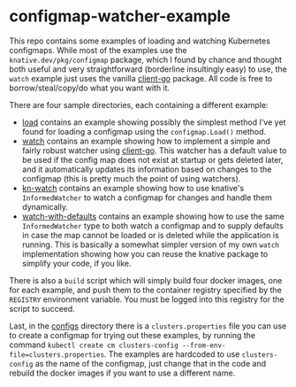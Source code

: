 # configmap-watcher-example

This repo contains some examples of loading and watching Kubernetes configmaps.  While most of the examples use the `knative.dev/pkg/configmap` package, which I found by chance and thought both useful and very straightforward (borderline insultingly easy) to use, the `watch` example just uses the vanilla [client-go](github.com/kubernetes/client-go) package.  All code is free to borrow/steal/copy/do what you want with it.

There are four sample directories, each containing a different example:
- [load](load) contains an example showing possibly the simplest method I've yet found for loading a configmap using the `configmap.Load()` method.
- [watch](watch) contains an example showing how to implement a simple and fairly robust watcher using [client-go](github.com/kubernetes/client-go).  This watcher has a default value to be used if the config map does not exist at startup or gets deleted later, and it automatically updates its information based on changes to the configmap (this is pretty much the point of using watchers).
- [kn-watch](kn-watch) contains an example showing how to use knative's `InformedWatcher` to watch a configmap for changes and handle them dynamically.
- [watch-with-defaults](watch-with-defaults) contains an example showing how to use the same `InformedWatcher` type to both watch a configmap and to supply defaults in case the map cannot be loaded or is deleted while the application is running.  This is basically a somewhat simpler version of my own `watch` implementation showing how you can reuse the knative package to simplify your code, if you like.

There is also a `build` script which will simply build four docker images, one for each example, and push them to the container registry specified by the `REGISTRY` environment variable.  You must be logged into this registry for the script to succeed.

Last, in the [configs](configs) directory there is a `clusters.properties` file you can use to create a configmap for trying out these examples, by running the command `kubectl create cm clusters-config --from-env-file=clusters.properties`.  The examples are hardcoded to use `clusters-config` as the name of the configmap, just change that in the code and rebuild the docker images if you want to use a different name.

